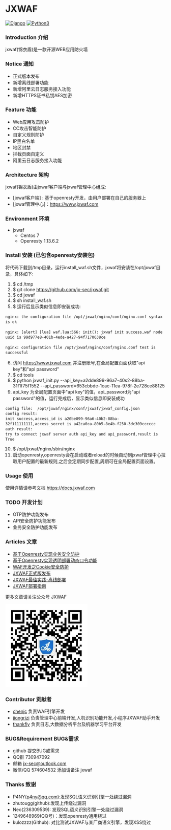 # JXWAF


[![Django](https://img.shields.io/badge/centos-7-brightgreen.svg)](https://www.centos.org/)
[![Python3](https://img.shields.io/badge/openresty-1.13.6.2-brightgreen)](http://openresty.org/en/)

### Introduction 介绍

jxwaf(锦衣盾)是一款开源WEB应用防火墙

### Notice 通知
  - 正式版本发布
  - 新增离线部署功能
  - 新增阿里云日志服务接入功能
  - 新增HTTPS证书私钥AES加密
  
### Feature 功能
  - Web应用攻击防护
  - CC攻击智能防护
  - 自定义规则防护
  - IP黑白名单
  - 地区封禁
  - 拦截页面自定义
  - 阿里云日志服务接入功能

### Architecture 架构

jxwaf(锦衣盾)由jxwaf客户端与jxwaf管理中心组成:
  - [jxwaf客户端] : 基于openresty开发，由用户部署在自己的服务器上
  - [jxwaf管理中心]：https://www.jxwaf.com


### Environment 环境

  - jxwaf 
    - Centos 7
    - Openresty 1.13.6.2

###  Install 安装 (已包含openresty安装包)
将代码下载到/tmp目录，运行install_waf.sh文件，jxwaf将安装在/opt/jxwaf目录，具体如下:

   1. $ cd /tmp
   2. $ git clone https://github.com/jx-sec/jxwaf.git
   3. $ cd jxwaf
   4. $ sh install_waf.sh 
   5. $ 运行后显示类似信息即安装成功: 
   

```
nginx: the configuration file /opt/jxwaf/nginx/conf/nginx.conf syntax is ok

nginx: [alert] [lua] waf.lua:566: init(): jxwaf init success,waf node uuid is 99d977e8-401b-4ede-a427-94f7170638ce

nginx: configuration file /opt/jxwaf/nginx/conf/nginx.conf test is successful
```


   6. 访问 https://www.jxwaf.com 并注册账号,在全局配置页面获取"api key"和"api password"
   7. $ cd tools
   8. $ python jxwaf_init.py --api_key=a2dde899-96a7-40s2-88ba-31f1f75f1552 --api_password=653cbbde-1cac-11ea-978f-2e728ce88125
   9. api_key 为全局配置页面中"api key"的值，api_password为"api password"的值，运行完成后，显示类似信息即安装成功
   

```
config file:  /opt/jxwaf/nginx/conf/jxwaf/jxwaf_config.json
config result:
init success,access_id is a20be899-96a6-40b2-88ba-32f111111111,access_secret is a42ca0ca-80b5-8e4b-f250-3dc309cccccc
auth result:
try to connect jxwaf server auth api_key and api_password,result is True
```
   10. $ /opt/jxwaf/nginx/sbin/nginx
   11. 启动openresty,openresty会在启动或者reload的时候自动到jxwaf管理中心拉取用户配置的最新规则,之后会定期同步配置,周期可在全局配置页面设置。
  

### Usage 使用
使用详情请参考文档
https://docs.jxwaf.com

### TODO 开发计划
- OTP防护功能发布
- API安全防护功能发布
- 业务安全防护功能发布

### Articles 文章
   * [基于Openresty实现业务安全防护 ](http://www.freebuf.com/vuls/150571.html)
   * [基于Openresty实现透明部署动态口令功能](http://www.freebuf.com/articles/network/150959.html)
   * [WAF开发之Cookie安全防护  ](http://www.freebuf.com/articles/web/164232.html) 
   * [JXWAF正式版发布](https://mp.weixin.qq.com/s/EWbWXJoUlcKlu3vTDDDYuQ)
   * [JXWAF最佳实践-离线部署](https://mp.weixin.qq.com/s/3Q8FvAd9Lx7DLvrttE8xkw)
   * [JXWAF部署指南](https://mp.weixin.qq.com/s/7WXUQRCnq4-_hUXS1kmlZQ)

更多文章请关注公众号 JXWAF

![](img/qrcode.jpg)
    

### Contributor 贡献者
- [chenjc](https://github.com/jx-sec) 负责WAF引擎开发
- [jiongrizi](https://github.com/jiongrizi) 负责管理中心前端开发,人机识别功能开发,小程序JXWAF助手开发
- [thankfly](https://github.com/thankfly)   负责日志,大数据分析平台及机器学习平台开发


### BUG&Requirement BUG&需求

- github 提交BUG或需求
- QQ群 730947092
- 邮箱 jx-sec@outlook.com
- 微信/QQ 574604532 添加请备注 jxwaf

### Thanks 致谢
 - P4NY(p4ny@qq.com):发现SQL语义识别引擎一处绕过漏洞  
 - zhutougg(github):发现上传绕过漏洞
 - Neo(236309539): 发现SQL语义识别引擎一处绕过漏洞
 - 1249648969(QQ号)：发现openresty通用绕过
 - kulozzzz(Github): 对比测试JXWAF与某厂商语义引擎，发现XSS绕过
